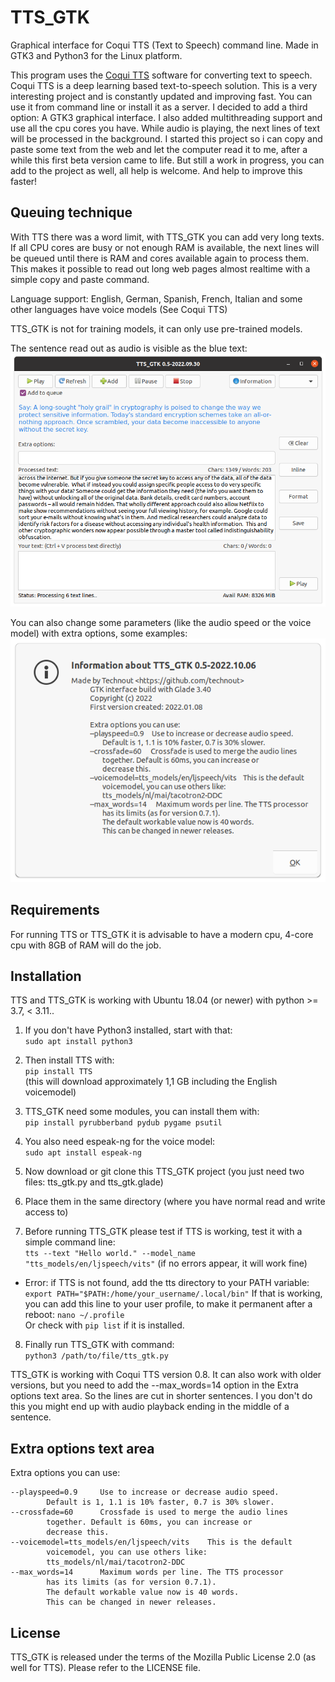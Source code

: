 # TTS_GTK
Graphical interface for Coqui TTS (Text to Speech) command line. Made in GTK3 and Python3 for the Linux platform.

This program uses the [Coqui TTS](https://github.com/coqui-ai/TTS) software for converting text to speech. Coqui TTS is a deep learning based text-to-speech solution. This is a very interesting project and is constantly updated and improving fast. You can use it from command line or install it as a server. I decided to add a third option: A GTK3 graphical interface. I also added multithreading support and use all the cpu cores you have. While audio is playing, the next lines of text will be processed in the background. I started this project so i can copy and paste some text from the web and let the computer read it to me, after a while this first beta version came to life. But still a work in progress, you can add to the project as well, all help is welcome. And help to improve this faster!

Queuing technique
-----------------
With TTS there was a word limit, with TTS_GTK you can add very long texts. If all CPU cores are busy or not enough RAM is available, the next lines will be queued until there is RAM and cores available again to process them. This makes it possible to read out long web pages almost realtime with a simple copy and paste command.

Language support: English, German, Spanish, French, Italian and some other languages have voice models (See Coqui TTS)

TTS_GTK is not for training models, it can only use pre-trained models.

The sentence read out as audio is visible as the blue text:
![Screenshot](https://github.com/technout/tts_gtk/blob/main/screen_tts_gtk_1.png)

You can also change some parameters (like the audio speed or the voice model) with extra options, some examples:
![Screenshot](https://github.com/technout/tts_gtk/blob/main/screen_tts_gtk_3.png)

Requirements
------------
For running TTS or TTS_GTK it is advisable to have a modern cpu, 4-core cpu with 8GB of RAM will do the job.

Installation
------------
TTS and TTS_GTK is working with Ubuntu 18.04 (or newer) with python >= 3.7, < 3.11..

1) If you don't have Python3 installed, start with that: <br />
```sudo apt install python3```

2) Then install TTS with: <br />
```pip install TTS``` <br />
(this will download approximately 1,1 GB including the English voicemodel)

3) TTS_GTK need some modules, you can install them with: <br />
```pip install pyrubberband pydub pygame psutil```

4) You also need espeak-ng for the voice model: <br /> ```sudo apt install espeak-ng```

5) Now download or git clone this TTS_GTK project (you just need two files: tts_gtk.py and tts_gtk.glade)

6) Place them in the same directory (where you have normal read and write access to)

7) Before running TTS_GTK please test if TTS is working, test it with a simple command line: <br />
```tts --text "Hello world." --model_name "tts_models/en/ljspeech/vits"``` (if no errors appear, it will work fine)

- Error: if TTS is not found, add the tts directory to your PATH variable: <br /> 
```export PATH="$PATH:/home/your_username/.local/bin"```
If that is working, you can add this line to your user profile, to make it permanent after a reboot: ```nano ~/.profile``` <br /> 
Or check with ```pip list``` if it is installed. <br /> 

8) Finally run TTS_GTK with command: <br /> ```python3 /path/to/file/tts_gtk.py```

TTS_GTK is working with Coqui TTS version 0.8. It can also work with older versions, but you need to add the --max_words=14 option in the Extra options text area. So the lines are cut in shorter sentences. I you don't do this you might end up with audio playback ending in the middle of a sentence.

Extra options text area
-----------------------
Extra options you can use:
```
--playspeed=0.9     Use to increase or decrease audio speed.
        Default is 1, 1.1 is 10% faster, 0.7 is 30% slower.
--crossfade=60      Crossfade is used to merge the audio lines
        together. Default is 60ms, you can increase or
        decrease this.
--voicemodel=tts_models/en/ljspeech/vits    This is the default
        voicemodel, you can use others like:
        tts_models/nl/mai/tacotron2-DDC
--max_words=14      Maximum words per line. The TTS processor
        has its limits (as for version 0.7.1).
        The default workable value now is 40 words.
        This can be changed in newer releases.
```
License
-------
TTS_GTK is released under the terms of the Mozilla Public License 2.0 (as well for TTS). Please refer to the LICENSE file.
